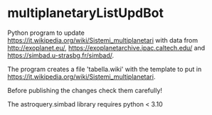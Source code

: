 # multiplanetaryListUpdBot
Python program to update https://it.wikipedia.org/wiki/Sistemi_multiplanetari with data from http://exoplanet.eu/, https://exoplanetarchive.ipac.caltech.edu/ and https://simbad.u-strasbg.fr/simbad/.

The program creates a file 'tabella.wiki' with the template to put in https://it.wikipedia.org/wiki/Sistemi_multiplanetari.

Before publishing the changes check them carefully!

The astroquery.simbad library requires python < 3.10
